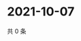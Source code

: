 # 2021-10-07

共 0 条

<!-- BEGIN -->
<!-- 最后更新时间 Thu Oct 07 2021 04:15:25 GMT+0800 (China Standard Time) -->

<!-- END -->
